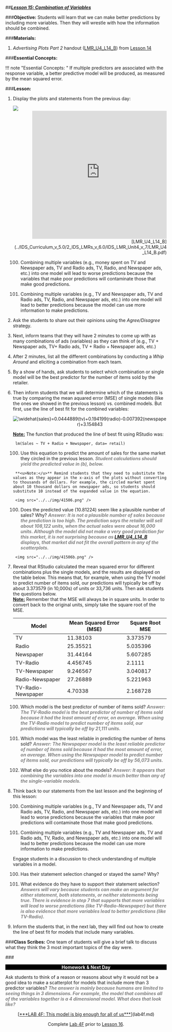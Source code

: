 ##***<u>Lesson 15: Combination of Variables</u>***

###**Objective:**
Students will learn that we can make better predictions by including more variables. Then they will wrestle
with how the information should be combined.

###**Materials:**
1. *Advertising Plots Part 2* handout ([LMR_U4_L14_B](../IDS_Curriculum_v_5.0/2_IDS_LMRs_v_6.0/IDS_LMR_Unit4_v_7/LMR_U4_L14_B.pdf)) from [Lesson 14](lesson14.md)

###**Essential Concepts:**

!!! note "Essential Concepts: " 
    If multiple predictors are associated with the response variable, a better predictive model will be produced, as measured by the mean squared error.

###**Lesson:**
1. Display the plots and statements from the previous day:

    <img src="../../img/41412.png" />    

    <div align="right"><iframe src="https://docs.google.com/viewerng/viewer?url=https://curriculum.thinkdataed.org/IDS_Curriculum_v_5.0/2_IDS_LMRs_v_6.0/IDS_LMR_Unit4_v_7/LMR_U4_L14_B.pdf&embedded=true" style=" width:420px;height:400px;" frameborder="0"></iframe><br>[LMR_U4_L14_B](../IDS_Curriculum_v_5.0/2_IDS_LMRs_v_6.0/IDS_LMR_Unit4_v_7/LMR_U4_L14_B.pdf)</div>

    100. Combining multiple variables (e.g., money spent on TV and Newspaper ads, TV and
    Radio ads, TV, Radio, and Newspaper ads, etc.) into one model will lead to worse
    predictions because the variables that make poor predictions will contaminate those that
    make good predictions.

    100. Combining multiple variables (e.g., TV and Newspaper ads, TV and Radio ads, TV,
    Radio, and Newspaper ads, etc.) into one model will lead to better predictions because
    the model can use more information to make predictions.

2. Ask the students to share out their opinions using the *Agree/Disagree* strategy.

3. Next, inform teams that they will have 2 minutes to come up with as many combinations of ads (variables) as they can think of (e.g., TV + Newspaper ads, TV+ Radio ads, TV + Radio +
Newspaper ads, etc.)

4. After 2 minutes, list all the different combinations by conducting a *Whip Around* and eliciting a combination from each team.

5. By a show of hands, ask students to select which combination or single model will be the best predictor for the number of items sold by the retailer.

6. Then inform students that we will determine which of the statements is true by comparing the mean aquared error (MSE) of single models (like the ones we showed in the previous lesson) vs. combined models. But first, use the line of best fit for the combined variables:

    <center><img src="https://latex.codecogs.com/gif.latex?\widehat{sales}=0.044889(tv)&plus;0.194199(radio)-0.007392(newspaper)&plus;3.154843" title="\widehat{sales}=0.0444889(tv)+0.194199(radio)-0.007392(newspaper)+3.154843" /></center>

    **<u>Note:</u>** The function that produced the line of best fit using RStudio was:

        lm(Sales ~ TV + Radio + Newspaper, data= retail)

    100. Use this equation to predict the amount of sales for the same market they circled in the previous lesson. <span style="color:grey">***Student calculations should yield the predicted value in (b), below.***</span>
    
        **<u>Note:</u>** Remind students that they need to substitute the values as they appear in the x-axis of the plots without converting to thousands of dollars. For example, the circled market spent about 10 thousand dollars on newspaper ads, so students should substitute 10 instead of the expanded value in the equation.

        <img src="../../img/41506.png" />

    100. Does the predicted value (10.81224) seem like a plausible number of sales? Why? <span style="color:grey">***Answer: It is not a plausible number of sales because the prediction is too high. The prediction says the retailer will sell about 108,122 units, when the actual sales were about 16,000 units. Although the model did not make a very good prediction for this market, it is not surprising because as [LMR_U4_L14_B](../IDS_Curriculum_v_5.0/2_IDS_LMRs_v_6.0/IDS_LMR_Unit4_v_7/LMR_U4_L14_B.pdf) displays, that market did not fit the overall pattern in any of the scatterplots.***</span>

        <img src="../../img/41506b.png" />

7. Reveal that RStudio calculated the mean squared error for different combinations plus the single models, and the results are displayed on the table below. This means that, for example, when using the TV model to predict number of items sold, our predictions will typically be off by about 3.373579 (in 10,000s) of units or 33,736 units. Then ask students the questions below. <br>**<u>Note:</u>** Remember that the MSE will always be in square units. In order to convert back to the original units, simply take the square root of the MSE.

    | Model | Mean Squared Error (MSE) |  Square Root MSE |
    |--------------------|---------------------|---------------------|
    | TV | 11.38103 | 3.373579 |
    | Radio | 25.35521 | 5.035396 |
    | Newspaper | 31.44164 | 5.607285 |
    | TV-Radio | 4.456745 | 2.1111 |
    | TV-Newspaper | 9.246567 | 3.040817 |
    | Radio-Newspaper | 27.26889 | 5.221963 |
    | TV-Radio-Newspaper | 4.70338 | 2.168728 |

    100. Which model is the best predictor of number of items sold? <span style="color:grey">***Answer: The TV-Radio model is the best predictor of number of items sold because it had the least amount of error, on average. When using the TV-Radio model to predict number of items sold, our predictions will typically be off by 21,111 units.***</span>

    100. Which model was the least reliable in predicting the number of items sold? <span style="color:grey">***Answer: The Newspaper model is the least reliable predictor of number of items sold because it had the most amount of error, on average. When using the Newspaper model to predict number of items sold, our predictions will typically be off by 56,073 units.***</span>

    100. What else do you notice about the models? <span style="color:grey">***Answer: It appears that combining the variables into one model is much better than any of the single-variable models.***</span>

8. Think back to our statements from the last lesson and the beginning of this lesson:

    100. Combining multiple variables (e.g., TV and Newspaper ads, TV and Radio ads, TV,
    Radio, and Newspaper ads, etc.) into one model will lead to worse predictions because
    the variables that make poor predictions will contaminate those that make good
    predictions.

    100. Combining multiple variables (e.g., TV and Newspaper ads, TV and Radio ads, TV,
    Radio, and Newspaper ads, etc.) into one model will lead to better predictions because
    the model can use more information to make predictions.

    Engage students in a discussion to check understanding of multiple variables in a model.

    100. Has their statement selection changed or stayed the same? Why?

    100. What evidence do they have to support their statement selection? <span style="color:grey">***Answers will vary because students can make an argument for either statement, both statements, or neither statements being true. There is evidence in step 7 that supports that more variables will lead to worse predictions (like TV-Radio-Newspaper) but there is also evidence that more variables lead to better predictions (like TV-Radio).***</span>

9. Inform the students that, in the next lab, they will find out how to create the line of best fit for models that include many variables.

###**Class Scribes:**
One team of students will give a brief talk to discuss what they think the 3 most important topics of the day were.

###<p style="background: black; color: white; text-align: center;">**Homework & Next Day**</p>
Ask students to think of a reason or reasons about why it would not be a good idea to make a scatterplot for models that include more than 3 predictor variables? <span style="color:grey">***The answer is mainly because humans are limited to seeing things in 3 dimensions. For example, the model that combines all of the variables together is a 4 dimensional model. What does that look like?***</span>

<center>[<u>***LAB 4F: This model is big enough for all of us***</u>](lab4f.md)

Complete [Lab 4F](lab4f.md) prior to [Lesson 16](lesson16.md).</center>